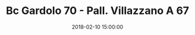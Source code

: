 ---
title: Bc Gardolo 70 - Pall. Villazzano A 67
date: 2018-02-10 15:00:00
squadra-a: Bc Gardolo
punteggio-a: 70
squadra-b: Pall. Villazzano A
punteggio-b: 67
partite/squadra: under-18-17-18
luogo: Centro Sportivo Trento Nord
categoria: under 18
---